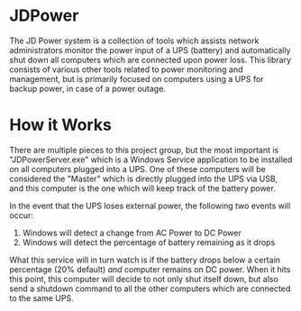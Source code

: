 # JDPower

The JD Power system is a collection of tools which assists network administrators monitor the power input of a UPS (battery) and automatically shut down all computers which are connected upon power loss. This library consists of various other tools related to power monitoring and management, but is primarily focused on computers using a UPS for backup power, in case of a power outage.

# How it Works

There are multiple pieces to this project group, but the most important is "JDPowerServer.exe" which is a Windows Service application to be installed on all computers plugged into a UPS. One of these computers will be considered the "Master" which is directly plugged into the UPS via USB, and this computer is the one which will keep track of the battery power.

In the event that the UPS loses external power, the following two events will occur:

1. Windows will detect a change from AC Power to DC Power
2. Windows will detect the percentage of battery remaining as it drops

What this service will in turn watch is if the battery drops below a certain percentage (20% default) *and* computer remains on DC power. When it hits this point, this computer will decide to not only shut itself down, but also send a shutdown command to all the other computers which are connected to the same UPS. 
